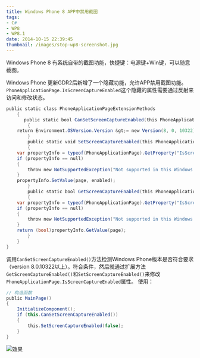 ```yaml
---
title: Windows Phone 8 APP中禁用截图
tags:
- C#
- WP8
- WP8.1
date: 2014-10-15 22:39:45
thumbnail: /images/stop-wp8-screenshot.jpg
---
```


Windows Phone 8 有系统自带的截图功能，快捷键：电源键+Win键，可以随意截图。

Windows Phone 更新GDR2后新增了一个隐藏功能，允许APP禁用截图功能。
`PhoneApplicationPage.IsScreenCaptureEnabled`这个隐藏的属性需要通过反射来访问和修改状态。
<!--more-->
```csharp
public static class PhoneApplicationPageExtensionMethods
    {
　　　　public static bool CanSetScreenCaptureEnabled(this PhoneApplicationPage page)
        {
    return Environment.OSVersion.Version &gt;= new Version(8, 0, 10322);
        }
        public static void SetScreenCaptureEnabled(this PhoneApplicationPage page, bool enabled)
        {
    var propertyInfo = typeof(PhoneApplicationPage).GetProperty("IsScreenCaptureEnabled");
    if (propertyInfo == null)
    {
        throw new NotSupportedException("Not supported in this Windows Phone version!");
    }
    propertyInfo.SetValue(page, enabled);
        }
        public static bool GetScreenCaptureEnabled(this PhoneApplicationPage page)
        {
    var propertyInfo = typeof(PhoneApplicationPage).GetProperty("IsScreenCaptureEnabled");
    if (propertyInfo == null)
    {
        throw new NotSupportedException("Not supported in this Windows Phone version!");
    }
    return (bool)propertyInfo.GetValue(page);
        }
    }
}
```
调用`CanSetScreenCaptureEnabled()`方法检测Windows Phone版本是否符合要求（version 8.0.10322以上）。符合条件，然后就通过扩展方法`GetScreenCaptureEnabled()`和`SetScreenCaptureEnabled()`来修改`PhoneApplicationPage.IsScreenCaptureEnabled`属性。
使用：

```csharp
// 构造函数
public MainPage()
{
    InitializeComponent();
    if (this.CanSetScreenCaptureEnabled())
    {
        this.SetScreenCaptureEnabled(false);
    }
}
```
![效果](/images/stop-wp8-screenshot.jpg)